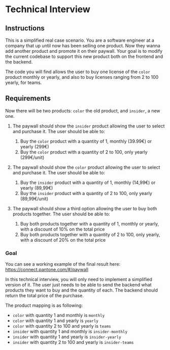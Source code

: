 # Technical Interview

## Instructions

This is a simplified real case scenario. You are a software engineer at a company that up until now has been selling one product. Now they wanna add another product and promote it on their paywall. Your goal is to modify the current codebase to support this new product both on the frontend and the backend.

The code you will find allows the user to buy one license of the `color` product monthly or yearly, and also to buy licenses ranging from 2 to 100 yearly, for teams.

## Requirements

Now there will be two products: `color` the old product, and `insider`, a new one. 

1. The paywall should show the `insider` product allowing the user to select and purchase it. The user should be able to:
    1. Buy the `color` product with a quantity of 1, monthly (39.99€) or yearly (299€)
    2. Buy the `color` product with a quantity of 2 to 100, only yearly (299€/unit)

2. The paywall should show the `color` product allowing the user to select and purchase it. The user should be able to:
    1. Buy the `insider` product with a quantity of 1, monthly (14,99€) or yearly (89,99€)
    2. Buy the `insider` product with a quantity of 2 to 100, only yearly (89,99€/unit)

3. The paywall should show a third option allowing the user to buy both products together. The user should be able to:
    1. Buy both products together with a quantity of 1, monthly or yearly, with a discount of 10% on the total price
    2. Buy both products together with a quantity of 2 to 100, only yearly, with a discount of 20% on the total price

### Goal

You can see a working example of the final result here: https://connect.pantone.com/#/paywall

In this technical interview, you will only need to implement a simplified version of it. The user just needs to be able to send the backend what products they want to buy and the quantity of each. The backend should return the total price of the purchase.

The product mapping is as following:

- `color` with quantity 1 and monthly is `monthly`
- `color` with quantity 1 and yearly is `yearly`
- `color` with quantity 2 to 100 and yearly is `teams`
- `insider` with quantity 1 and monthly is `insider-monthly`
- `insider` with quantity 1 and yearly is `insider-yearly`
- `insider` with quantity 2 to 100 and yearly is `insider-teams`
